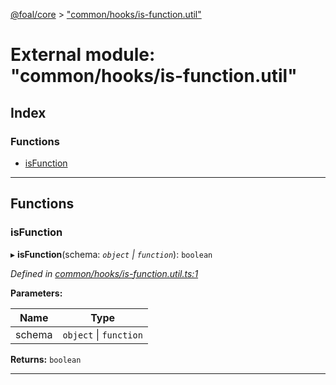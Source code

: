 [@foal/core](../README.md) > ["common/hooks/is-function.util"](../modules/_common_hooks_is_function_util_.md)

# External module: "common/hooks/is-function.util"

## Index

### Functions

* [isFunction](_common_hooks_is_function_util_.md#isfunction)

---

## Functions

<a id="isfunction"></a>

###  isFunction

▸ **isFunction**(schema: *`object` \| `function`*): `boolean`

*Defined in [common/hooks/is-function.util.ts:1](https://github.com/FoalTS/foal/blob/538afb23/packages/core/src/common/hooks/is-function.util.ts#L1)*

**Parameters:**

| Name | Type |
| ------ | ------ |
| schema | `object` \| `function` |

**Returns:** `boolean`

___


